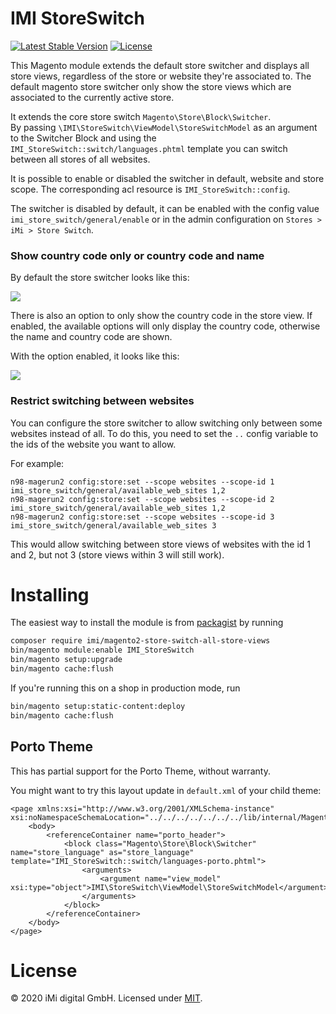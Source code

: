 # IMI StoreSwitch

[![Latest Stable Version](https://poser.pugx.org/imi/magento2-store-switch-all-store-views/version)](https://packagist.org/packages/imi/magento2-store-switch-all-store-views)
[![License](https://poser.pugx.org/imi/magento2-store-switch-all-store-views/license)](https://packagist.org/packages/imi/magento2-store-switch-all-store-views)

This Magento module extends the default store switcher and displays all store views, regardless of the store or website 
they're associated to.
The default magento store switcher only show the store views which are associated to the currently active store.

It extends the core store switch `Magento\Store\Block\Switcher`.  
By passing `\IMI\StoreSwitch\ViewModel\StoreSwitchModel` as an argument to the Switcher Block and using the `IMI_StoreSwitch::switch/languages.phtml` template you can switch between all stores of all websites.

It is possible to enable or disabled the switcher in default, website and store scope. The corresponding acl resource is `IMI_StoreSwitch::config`.

The switcher is disabled by default, it can be enabled with the config value `imi_store_switch/general/enable` or in 
the admin configuration on `Stores > iMi > Store Switch`.

### Show country code only or country code and name

By default the store switcher looks like this: 

![](country-code-and-name.png)

There is also an option to only show the country code in the store view.
If enabled, the available options will only display the country code, otherwise the name and country code are shown.

With the option enabled, it looks like this:

![](country-code-only.png)

### Restrict switching between websites

You can configure the store switcher to allow switching only between some websites instead of all. To do this, you 
need to set the `..` config variable to the ids of the website you want to allow.

For example:

```
n98-magerun2 config:store:set --scope websites --scope-id 1 imi_store_switch/general/available_web_sites 1,2
n98-magerun2 config:store:set --scope websites --scope-id 2 imi_store_switch/general/available_web_sites 1,2
n98-magerun2 config:store:set --scope websites --scope-id 3 imi_store_switch/general/available_web_sites 3  
```

This would allow switching between store views of websites with the id 1 and 2, but not 3 (store views within 3 will still work).

# Installing

The easiest way to install the module is from [packagist](https://packagist.org/packages/imi/magento2-store-switch-all-store-views) by running

```bash
composer require imi/magento2-store-switch-all-store-views
bin/magento module:enable IMI_StoreSwitch
bin/magento setup:upgrade
bin/magento cache:flush
```

If you're running this on a shop in production mode, run 

```bash
bin/magento setup:static-content:deploy
bin/magento cache:flush
```
## Porto Theme

This has partial support for the Porto Theme, without warranty.

You might want to try this layout update in `default.xml` of your child theme:

```
<page xmlns:xsi="http://www.w3.org/2001/XMLSchema-instance" xsi:noNamespaceSchemaLocation="../../../../../../../lib/internal/Magento/Framework/View/Layout/etc/page_configuration.xsd">
    <body>
        <referenceContainer name="porto_header">
            <block class="Magento\Store\Block\Switcher" name="store_language" as="store_language" template="IMI_StoreSwitch::switch/languages-porto.phtml">
                <arguments>
                    <argument name="view_model" xsi:type="object">IMI\StoreSwitch\ViewModel\StoreSwitchModel</argument>
                </arguments>
            </block>
        </referenceContainer>
    </body>
</page>
```

# License

© 2020 iMi digital GmbH. Licensed under [MIT](LICENSE).
